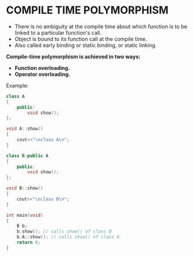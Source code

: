 # COMPILE TIME POLYMORPHISM

- There is no ambiguity at the compile time about which function is to be linked to a particular function's call.
- Object is bound to its function call at the compile time.
- Also called early binding or static binding, or static linking.

**Compile-time polymorphism is achieved in two ways:**

- **Function overloading.**
- **Operator overloading.**

Example:
```C++
class A
{
	public:
		void show();
};

void A::show()
{
	cout<<"\nclass A\n";
}

class B:public A
{
	public:
		void show();
};

void B::show()
{
	cout<<"\nclass B\n";
}

int main(void)
{
	B b;
	b.show(); // calls show() of class B
	b.A::show(); // calls show() of class A
	return 0;
}
```
